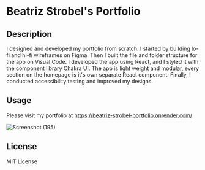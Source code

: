 # Beatriz Strobel's Portfolio

## Description
I designed and developed my portfolio from scratch. I started by building lo-fi and hi-fi wireframes on Figma. Then I built the file and folder structure for the app on Visual Code. I developed the app using React, and I styled it with the component library Chakra UI. The app is light weight and modular, every section on the homepage is it's own separate React component. Finally, I conducted accessibility testing and improved my designs.

## Usage
Please visit my portfolio at https://beatriz-strobel-portfolio.onrender.com/

![Screenshot (195)](https://github.com/beastrobel/strobel-portfolio-2.0/assets/137853377/22cb615f-7c1a-4cd3-b46f-aa9d81ef19f4)

## License
MIT License
